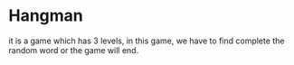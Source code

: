 # Hangman
it is a game which has 3 levels, in this game, we have to find complete the random word or the game will end.
